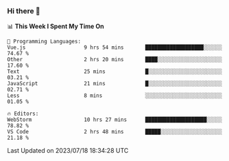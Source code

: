 ### Hi there 👋

<!--
**asdf12303116/asdf12303116** is a ✨ _special_ ✨ repository because its `README.md` (this file) appears on your GitHub profile.

Here are some ideas to get you started:

- 🔭 I’m currently working on ...
- 🌱 I’m currently learning ...
- 👯 I’m looking to collaborate on ...
- 🤔 I’m looking for help with ...
- 💬 Ask me about ...
- 📫 How to reach me: ...
- 😄 Pronouns: ...
- ⚡ Fun fact: ...
-->

<!--START_SECTION:waka-->
📊 **This Week I Spent My Time On** 

```text
💬 Programming Languages: 
Vue.js                   9 hrs 54 mins       ███████████████████░░░░░░   74.67 % 
Other                    2 hrs 20 mins       ████░░░░░░░░░░░░░░░░░░░░░   17.60 % 
Text                     25 mins             █░░░░░░░░░░░░░░░░░░░░░░░░   03.21 % 
JavaScript               21 mins             █░░░░░░░░░░░░░░░░░░░░░░░░   02.71 % 
Less                     8 mins              ░░░░░░░░░░░░░░░░░░░░░░░░░   01.05 % 

🔥 Editors: 
WebStorm                 10 hrs 27 mins      ████████████████████░░░░░   78.82 % 
VS Code                  2 hrs 48 mins       █████░░░░░░░░░░░░░░░░░░░░   21.18 % 
```


 Last Updated on 2023/07/18 18:34:28 UTC
<!--END_SECTION:waka-->

